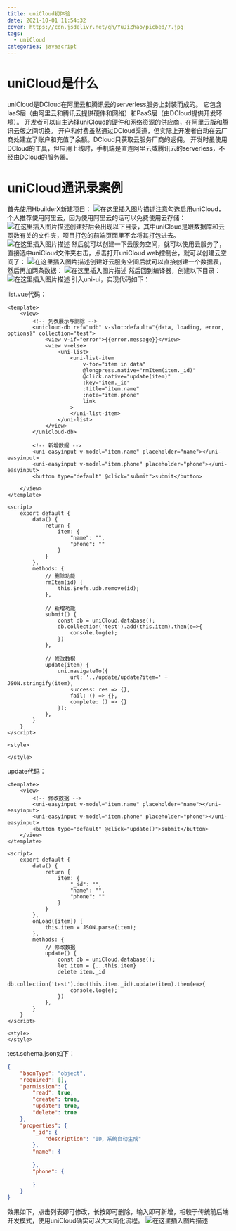 ```yaml
---
title: uniCloud初体验
date: 2021-10-01 11:54:32
cover: https://cdn.jsdelivr.net/gh/YuJiZhao/picbed/7.jpg
tags:
  - uniCloud
categories: javascript
---
```


# uniCloud是什么
uniCloud是DCloud在阿里云和腾讯云的serverless服务上封装而成的。
它包含IaaS层（由阿里云和腾讯云提供硬件和网络）和PaaS层（由DCloud提供开发环境）。
开发者可以自主选择uniCloud的硬件和网络资源的供应商，在阿里云版和腾讯云版之间切换。
开户和付费虽然通过DCloud渠道，但实际上开发者自动在云厂商处建立了账户和充值了余额。DCloud只获取云服务厂商的返佣。
开发时虽使用DCloud的工具，但应用上线时，手机端是直连阿里云或腾讯云的serverless，不经由DCloud的服务器。

# uniCloud通讯录案例
首先使用HbuilderX新建项目：
![在这里插入图片描述](https://img-blog.csdnimg.cn/f95475b2929c4dd99069e20b9469c3fd.png?x-oss-process=image/watermark,type_ZHJvaWRzYW5zZmFsbGJhY2s,shadow_50,text_Q1NETiBAZXllcysr,size_20,color_FFFFFF,t_70,g_se,x_16)注意勾选启用uniCloud，个人推荐使用阿里云，因为使用阿里云的话可以免费使用云存储：
![在这里插入图片描述](https://img-blog.csdnimg.cn/9753bcaa8f934e3e84dfe2deeda900b8.png?x-oss-process=image/watermark,type_ZHJvaWRzYW5zZmFsbGJhY2s,shadow_50,text_Q1NETiBAZXllcysr,size_20,color_FFFFFF,t_70,g_se,x_16)创建好后会出现以下目录，其中uniCloud是跟数据库和云函数有关的文件夹，项目打包的前端页面里不会将其打包进去。
![在这里插入图片描述](https://img-blog.csdnimg.cn/e8154b42e86848c3bf4ea22469e2cb8b.png?x-oss-process=image/watermark,type_ZHJvaWRzYW5zZmFsbGJhY2s,shadow_50,text_Q1NETiBAZXllcysr,size_15,color_FFFFFF,t_70,g_se,x_16)
然后就可以创建一下云服务空间，就可以使用云服务了，直接选中uniCloud文件夹右击，点击打开uniCloud web控制台，就可以创建云空间了：
![在这里插入图片描述](https://img-blog.csdnimg.cn/64ae74ca8dc14263ae3a3bcff2f83802.png?x-oss-process=image/watermark,type_ZHJvaWRzYW5zZmFsbGJhY2s,shadow_50,text_Q1NETiBAZXllcysr,size_20,color_FFFFFF,t_70,g_se,x_16)创建好云服务空间后就可以直接创建一个数据表，然后再加两条数据：
![在这里插入图片描述](https://img-blog.csdnimg.cn/58304184617c46e9a069b1e25ed2620f.png?x-oss-process=image/watermark,type_ZHJvaWRzYW5zZmFsbGJhY2s,shadow_50,text_Q1NETiBAZXllcysr,size_20,color_FFFFFF,t_70,g_se,x_16)
然后回到编译器，创建以下目录：
![在这里插入图片描述](https://img-blog.csdnimg.cn/72293fe3043d43518905d50551d141f0.png?x-oss-process=image/watermark,type_ZHJvaWRzYW5zZmFsbGJhY2s,shadow_50,text_Q1NETiBAZXllcysr,size_14,color_FFFFFF,t_70,g_se,x_16)
引入uni-ui，实现代码如下：

list.vue代码：
```vue
<template>
	<view>
		<!-- 列表展示与删除 -->
		<unicloud-db ref="udb" v-slot:default="{data, loading, error, options}" collection="test">
			<view v-if="error">{{error.message}}</view>
			<view v-else>
				<uni-list>
					<uni-list-item 
					    v-for="item in data"
						@longpress.native="rmItem(item._id)"
						@click.native="update(item)"
						:key="item._id" 
						:title="item.name"
						:note="item.phone"
						link
					>
					</uni-list-item>
				</uni-list>
			</view>
		</unicloud-db>
		
		<!-- 新增数据 -->
		<uni-easyinput v-model="item.name" placeholder="name"></uni-easyinput>
		<uni-easyinput v-model="item.phone" placeholder="phone"></uni-easyinput>
		<button type="default" @click="submit">submit</button>
		
	</view>
</template>

<script>
	export default {
		data() {
			return {
				item: {
					"name": "",
					"phone": ""
				}
			}
		},
		methods: {
			// 删除功能
			rmItem(id) {
				this.$refs.udb.remove(id);
			},
			
			// 新增功能
			submit() {
				const db = uniCloud.database();
				db.collection('test').add(this.item).then(e=>{
					console.log(e);
				})
			},
			
			// 修改数据
			update(item) {
				uni.navigateTo({
					url: '../update/update?item=' + JSON.stringify(item),
					success: res => {},
					fail: () => {},
					complete: () => {}
				});
			},
		}
	}
</script>

<style>

</style>
```

update代码：

```vue
<template>
	<view>
		<!-- 修改数据 -->
		<uni-easyinput v-model="item.name" placeholder="name"></uni-easyinput>
		<uni-easyinput v-model="item.phone" placeholder="phone"></uni-easyinput>
		<button type="default" @click="update()">submit</button>
	</view>
</template>

<script>
	export default {
		data() {
			return {
				item: {
					"_id": "",
					"name": "",
					"phone": ""
				}
			}
		},
		onLoad({item}) {
			this.item = JSON.parse(item);
		},
		methods: {
			// 修改数据
			update() {
				const db = uniCloud.database();
				let item = {...this.item}
				delete item._id
				db.collection('test').doc(this.item._id).update(item).then(e=>{
					console.log(e);
				})
			},
		}
	}
</script>

<style>
</style>
```
test.schema.json如下：

```json
{
	"bsonType": "object",
	"required": [],
	"permission": {
		"read": true,
		"create": true,
		"update": true,
		"delete": true
	},
	"properties": {
		"_id": {
			"description": "ID，系统自动生成"
		},
		"name": {
			
		},
		"phone": {
			
		}
	}
}
```
效果如下，点击列表即可修改，长按即可删除，输入即可新增，相较于传统前后端开发模式，使用uniCloud确实可以大大简化流程。
![在这里插入图片描述](https://img-blog.csdnimg.cn/ba18b2e3014d4a04892a83a1e22e85b1.png?x-oss-process=image/watermark,type_ZHJvaWRzYW5zZmFsbGJhY2s,shadow_50,text_Q1NETiBAZXllcysr,size_20,color_FFFFFF,t_70,g_se,x_16)

